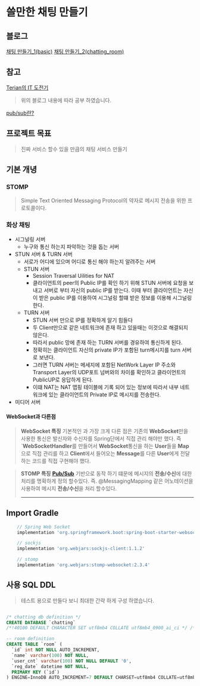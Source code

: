# 쓸만한 채팅 만들기

## 블로그

[채팅 만들기_1(basic)](https://donghokim.tistory.com/89)
[채팅 만들기_2(chatting_room)](https://donghokim.tistory.com/90)

## 참고

[Terian의 IT 도전기](https://terianp.tistory.com/146)
> 위의 블로그 내용에 따라 공부 하였습니다.

[pub/sub란?](https://cloud.google.com/pubsub/docs/overview?hl=ko)

## 프로젝트 목표

> 진짜 서비스 할수 있을 만큼의 채팅 서비스 만들기

## 기본 개녕

### STOMP

> Simple Text Oriented Messaging Protocol의 약자로 메시지 전송을 위한 프로토콜이다.

### 화상 채팅 

* 시그널링 서버
  * 누구와 통신 하는지 파악하는 것을 돕는 서버
* STUN 서버 & TURN 서버
  * 서로가 어디에 있으며 어디로 통신 해야 하는지 알려주는 서버
  * STUN 서버
    * Session Traversal Uilities for NAT
    * 클라이언트의 peer의 Public IP를 확인 하기 위해 STUN 서버에 요청을 보내고 서버로 부터 자신의 public IP를 받는다. 
    이때 부터 클라이언트는 자신이 받은 public IP를 이용하여 시그널링 할떄 받은 정보를 이용해 시그널링한다.
  * TURN 서버
    * STUN 서버 만으로 IP를 정확하게 알기 힘들다
    * 두 Client만으로 같은 네트워크에 존재 하고 있을때는 이것으로 해결되지 않은다.
    * 따라서 public 망에 존재 하는 TURN 서버를 경유하여 통신하게 된다.
    * 정확히는 클라이언트 자신의 private IP가 포함된 turn메시지를  turn 서버로 보낸다.
    * 그러면 TURN 서버는 메세지에 포함된 NetWork Layer IP 주소와 Transport Layer의 UDP포트 넘버와의 차이를 확인하고 클라이언트의 PublicUP로 응답하게 된다.
    * 이떄 NAT는 NAT 맵핑 테이블에 기록 되어 있는 정보에 따라서 내부 네트 워크에 있는 클라이언트의 Private IP로 메시지를 전송한다.
* 미디어 서버

#### WebSocket과 다른점

> **WebSocket 특징**
> 기본적인 과 가장 크게 다른 점은 기존의 **WebSocket**만을 사용한 통신은 발신자와 수신자를 Spring단에서 직접 관리 해야만 했다.
> 즉 `**WebSocketHandler**를 만들어서 **WebSocket**통신을 하는 **User**들을 **Map**으로 직접 관리를 하고
> **Client**에서 들어오는 **Message**를 다른 **User**에게 전달하는 코드를 직접 구현해야 했다.

> **STOMP 특징**
> [**Pub/Sub**](https://cloud.google.com/pubsub/docs/overview?hl=ko) 기반으로 동작 하기 떄문에 메시지의 **전송/수신**에 대한 처리를 명확하게 정의 할수있다.
> 즉. @MessagingMapping 같은 어노테이션을 사용하여 메시지 **전송/수신**을 처리 할수있다.
> ****

## Import Gradle

```gradle
	// Spring Web Socket
	implementation 'org.springframework.boot:spring-boot-starter-websocket'

    // sockjs
    implementation 'org.webjars:sockjs-client:1.1.2'

    // stomp
    implementation 'org.webjars:stomp-websocket:2.3.4'
```

## 사용 SQL DDL

> 테스트 용으로 만들다 보니 최대한 간략 하게 구성 하였습니다.

```sql

/* chatting db definition */
CREATE DATABASE `chatting` 
/*!40100 DEFAULT CHARACTER SET utf8mb4 COLLATE utf8mb4_0900_ai_ci */ /*!80016 DEFAULT ENCRYPTION='N' */;

-- room definition
CREATE TABLE `room` (
  `id` int NOT NULL AUTO_INCREMENT,
  `name` varchar(100) NOT NULL,
  `user_cnt` varchar(100) NOT NULL DEFAULT '0',
  `reg_date` datetime NOT NULL,
  PRIMARY KEY (`id`)
) ENGINE=InnoDB AUTO_INCREMENT=7 DEFAULT CHARSET=utf8mb4 COLLATE=utf8mb4_0900_ai_ci;

```